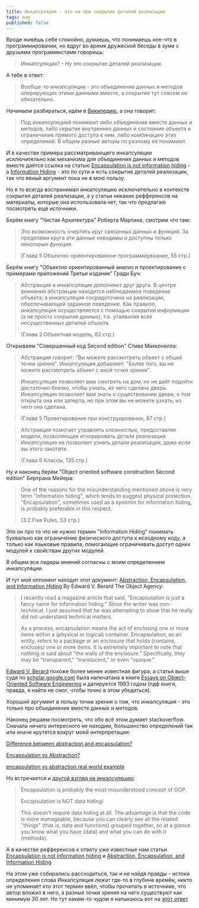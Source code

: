 ```yaml
---	
title: Инкапсуляция - это не про сокрытие деталей реализации
tags: oop
published: false	
---	
```


Вроде живёшь себе спокойно, думаешь, что понимаешь кое-что в программировании, но вдруг во время дружеской беседы в зуме с друзьями программистами говоришь:

> Инкапсуляция? - Ну это сокрытие деталей реализации.

А тебе в ответ:

> Вообще-то инкапсуляция - это объединение данных и методов оперирующих этими данными вместе, а сокрытие тут совсем не обязательно.

Начинаем разбираться, идём в [Википедию](https://en.wikipedia.org/wiki/Encapsulation_(computer_programming)), а она говорит:

> Под инкапсуляцией понимают либо объединение вместе данных и методов, либо скрытие внутренних данных и состояния объекта и ограничение прямого доступа к ним, либо комбинацию этих определений. В общем разные авторы по разному её понимают.

И в качестве примера рассматривающего инкапсуляции исключительно как механизма для объединения данных и методов вместе даётся ссылка на статью [Encapsulation is not information hiding](https://www.javaworld.com/article/2075271/encapsulation-is-not-information-hiding.html) - а [Information Hiding](https://en.wikipedia.org/wiki/Information_hiding) - это по сути и есть сокрытие деталей реализации, так что явный аргумент пока не в мою пользу.

Но я то всегда воспринимал инкапсуляцию исключительно в контексте сокрытия деталей реализации, а у статьи никаких рефференсов на материалы, которые она использовала нет, так что предлагаю посмотреть ещё источники.

Берём книгу "Чистая Архитектура" Роберта Мартина, смотрим что там:

> Это возможность очертить круг связанных данных и функций. За пределами круга эти данные невидимы и доступны только некоторые функции.
>
>(Глава 5 Объектно-ориентированное программирвоание, 55 стр.)

Берём книгу "Объектно ориентированный анализ и проектирование с примерами приложений Третье издание" Гради Буч:

> Абстракция и инкапсуляция дополняют друг друга. В центре внимания абстракции находится наблюдаемое поведение объекта, а инкапсуляция сосредоточена на реализации, обеспечивающей заданное поведение. Как правило, инкапсуляция осуществляется с помощью сокрытия информации (а не просто сокрытия данных), т.е. утаивания всех несущественных деталей объекта.
>
>(Глава 2 Объектная модель, 82 стр.)

Открываем "Совершенный код Second edition" Стива Макконелла:

> Абстракция говорит: "Вы можете рассмотреть объект с общей точки зрения". Инкапсуляция добавляет: "Более того, вы не можете рассмотреть объект с иной точки зрения".
>
> Инкапсуляция позволяет вам смотреть на дом, но не даёт подойти достаточно близко, чтобы узнать, из чего сделана дверь. Инкапсуляция позволяет вам знать о существовании двери, о том открыта она или заперта, но при этом вы не можете узнать, из чего она сделана.
>
>(Глава 5 Проектирование при конструировании, 87 стр.)

> Абстракция помогает управлять сложностью, предоставляя модели, позволяющие игнорировать детали реализации. Инкапсуляция не позволяет узнать детали реализации, даже если вы этого захотите.
>
>(Глава 6 Классы, 135 стр.)

Ну и наконец берём "Object oriented software construction Second edition" Бертрана Мейера:

> One of the reasons for the misunderstanding mentioned above is very term "information hiding", which tends to suggest physical protection. "Encapsulation", sometimes used as a synonim for information hiding, is probably preferable in this respect.
>
>(3.2 Five Rules, 53 стр.)

Это он про то что не нужно термин "Information Hiding" понимать буквально как ограничение физического доступа к исходному коду, а только как языковые правила, помогающие ограничивать доступ одних модулей к свойствам других модулей.

В общем все лидеры мнений согласны с моим определением инкапсуляции. 

И тут мой оппонент находит этот документ: [Abstraction, Encapsulation, and Information Hiding](http://www.tonymarston.co.uk/php-mysql/abstraction.txt) By Edward V. Berard The Object Agency:

> I recently read a magazine article that said, "Encapsulation is just a fancy name for information hiding." Since the writer was non-technical, I just assumed that he was attempting to show that he really did not understand technical matters.
>
>As a process, encapsulation means the act of enclosing one or more items within a (physical or logical) container. Encapsulation, as an entity, refers to a package or an enclosure that holds (contains, encloses) one or more items. It is extremely important to note that nothing is said about "the walls of the enclosure." Specifically, they may be "transparent," "translucent," or even "opaque."

[Edward V. Berard](https://en.wikiquote.org/wiki/Edward_V._Berard) похоже более менее известная фигура, а статья выше судя по [scholar.google.com](https://scholar.google.com/scholar?hl=ru&as_sdt=0%2C5&as_ylo=1971&as_yhi=2000&q=Edward+V.+Berard+Abstraction%2C+encapsulation%2C+and+information+hiding&btnG=) была напечатана в книге [Essays on Object-Oriented Software Engineering](https://www.amazon.com/Essays-Object-Oriented-Software-Engineering-Edward/dp/0132888955) и датируется 1993 годом (пдф книги, правда, я найти не смог, чтобы точно в этом убедиться).

Хороший аргумент в пользу точки зрения о том, что инкапсуляция - это только про объединение вместе данных и методов.

Наконец решаем посмотреть, что обо всё этом думает stackoverflow. Сначала ничего интересного не находим, большинство определений так или иначе крутятся вокруг моей интерпретации:

[Difference between abstraction and encapsulation?](https://stackoverflow.com/q/742341/5402731)

[Encapsulation vs Abstraction?](https://stackoverflow.com/q/8960918/5402731)

[encapsulation vs abstraction real world example](https://stackoverflow.com/q/12072980/5402731)

Но встречается и [другой взгляд на инкапсуляцию](https://stackoverflow.com/a/28614407/5402731):

>Encapsulation is probably the most misunderstood concept of OOP.
>
>Encapsulation is NOT data hiding!
>
>This doesn't require data hiding at all. The advantage is that the code is more manageable, because you can clearly see all the related "things" (that is, data and functions) grouped together, so at a glance you know what you have (data) and what you can do with it (methods).

А в качестве рефференсов к ответу уже известные нам статьи [Encapsulation is not information hiding](http://www.javaworld.com/article/2075271/core-java/encapsulation-is-not-information-hiding.html) и [Abstraction, Encapsulation, and Information Hiding](http://www.tonymarston.co.uk/php-mysql/abstraction.txt) 

На этом уже собирались рассходиться, так и не найдя правды - истоки определения слова Инкапсуляция лежат где-то в глубине времён, никто не упоминает кто этот термин ввёл, чтобы прочитать в источнике, что автор вложил в него, а разные точки зрения на него существуют как минимум 30 лет. Но тут каким-то чудом я натыкаюсь вот на [этот ответ](https://stackoverflow.com/a/39499367/5402731)
